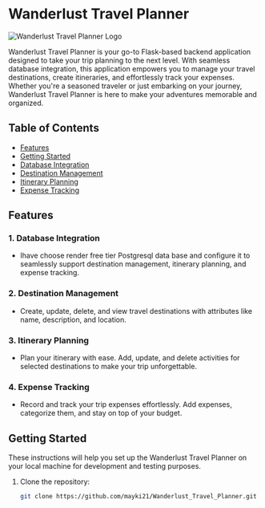 

# Wanderlust Travel Planner

![Wanderlust Travel Planner Logo](https://your-image-url-here.com/logo.png)

Wanderlust Travel Planner is your go-to Flask-based backend application designed to take your trip planning to the next level. With seamless database integration, this application empowers you to manage your travel destinations, create itineraries, and effortlessly track your expenses. Whether you're a seasoned traveler or just embarking on your journey, Wanderlust Travel Planner is here to make your adventures memorable and organized.

## Table of Contents
- [Features](#features)
- [Getting Started](#getting-started)
- [Database Integration](#database-integration)
- [Destination Management](#destination-management)
- [Itinerary Planning](#itinerary-planning)
- [Expense Tracking](#expense-tracking)


## Features

### 1. Database Integration
- Ihave choose render free tier Postgresql data base  and configure it to seamlessly support destination management, itinerary planning, and expense tracking.

### 2. Destination Management
- Create, update, delete, and view travel destinations with attributes like name, description, and location.

### 3. Itinerary Planning
- Plan your itinerary with ease. Add, update, and delete activities for selected destinations to make your trip unforgettable.

### 4. Expense Tracking
- Record and track your trip expenses effortlessly. Add expenses, categorize them, and stay on top of your budget.

## Getting Started

These instructions will help you set up the Wanderlust Travel Planner on your local machine for development and testing purposes.

1. Clone the repository:
   ```bash
   git clone https://github.com/mayki21/Wanderlust_Travel_Planner.git
